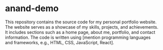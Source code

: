 # anand-demo
This repository contains the source code for my personal portfolio website. The website serves as a showcase of my skills, projects, and achievements. It includes sections such as a home page, about me, portfolio, and contact information. The code is written using [mention programming languages and frameworks, e.g., HTML, CSS, JavaScript, React].
